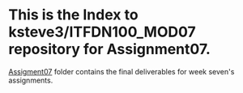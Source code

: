 # This is the Index to ksteve3/ITFDN100_MOD07 repository for Assignment07. 

[Assigment07](https://github.com/ksteve3/ITFDN100_MOD07/tree/master/docs/Assignment07) folder contains the final deliverables for week seven's assignments.
